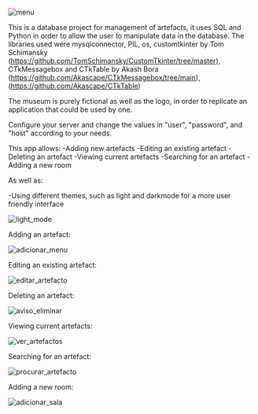 ![menu](https://github.com/tiagofilip/PortfolioProjects/assets/141125110/57193d47-e9f9-4d50-b155-e11e3467d02e)


This is a database project for management of artefacts, it uses SQL and Python in order to allow the user to manipulate data in the database. 
The libraries used were mysqlconnector, PIL, os, customtkinter by Tom Schimansky (https://github.com/TomSchimansky/CustomTkinter/tree/master),
CTkMessagebox and CTkTable by Akash Bora (https://github.com/Akascape/CTkMessagebox/tree/main),
(https://github.com/Akascape/CTkTable)

The museum is purely fictional as well as the logo, in order to replicate an application that could be used by one.

Configure your server and change the values in "user", "password", and "host" according to your needs.

This app allows:
  -Adding new artefacts
  -Editing an existing artefact
  -Deleting an artefact
  -Viewing current artefacts
  -Searching for an artefact
  -Adding a new room

  As well as:

  -Using different themes, such as light and darkmode for a more user friendly interface

  ![light_mode](https://github.com/tiagofilip/PortfolioProjects/assets/141125110/1f12aafd-874e-404d-9832-abcfb59987be)

Adding an artefact:

  ![adicionar_menu](https://github.com/tiagofilip/PortfolioProjects/assets/141125110/c992a219-1162-437b-948b-400e1e333a93)

Editing an existing artefact:
  
  ![editar_artefacto](https://github.com/tiagofilip/PortfolioProjects/assets/141125110/90f72f38-66f6-4cd7-b1ac-15828929533b)

Deleting an artefact: 

  ![aviso_eliminar](https://github.com/tiagofilip/PortfolioProjects/assets/141125110/be1356dc-37b1-466b-925d-05664382bbdb)

Viewing current artefacts:
  
  ![ver_artefactos](https://github.com/tiagofilip/PortfolioProjects/assets/141125110/b09644c2-2fc8-4f7b-9d02-f7ef4a5944b3)

Searching for an artefact:
  
  ![procurar_artefacto](https://github.com/tiagofilip/PortfolioProjects/assets/141125110/02d81646-509a-4196-a12a-bb1fdfd9e31c)

Adding a new room:

  ![adicionar_sala](https://github.com/tiagofilip/PortfolioProjects/assets/141125110/d0159faf-0eec-48e9-96fb-a13ac2635fd7)

  

  
  
  

